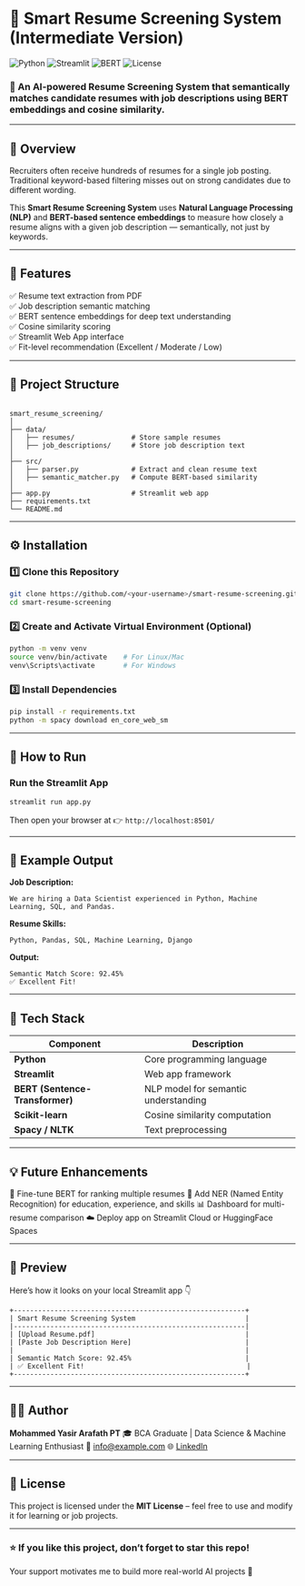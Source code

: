 # 🤖 Smart Resume Screening System (Intermediate Version)

![Python](https://img.shields.io/badge/Python-3.8+-blue.svg)
![Streamlit](https://img.shields.io/badge/Streamlit-App-success)
![BERT](https://img.shields.io/badge/BERT-NLP-yellow)
![License](https://img.shields.io/badge/License-MIT-green.svg)

### 🚀 An AI-powered Resume Screening System that semantically matches candidate resumes with job descriptions using **BERT embeddings** and **cosine similarity**.

---

## 📘 Overview
Recruiters often receive hundreds of resumes for a single job posting.  
Traditional keyword-based filtering misses out on strong candidates due to different wording.

This **Smart Resume Screening System** uses **Natural Language Processing (NLP)** and **BERT-based sentence embeddings** to measure how closely a resume aligns with a given job description — semantically, not just by keywords.

---

## 🧠 Features
✅ Resume text extraction from PDF  
✅ Job description semantic matching  
✅ BERT sentence embeddings for deep text understanding  
✅ Cosine similarity scoring  
✅ Streamlit Web App interface  
✅ Fit-level recommendation (Excellent / Moderate / Low)

---

## 🧩 Project Structure
```

smart_resume_screening/
│
├── data/
│   ├── resumes/              # Store sample resumes
│   ├── job_descriptions/     # Store job description text
│
├── src/
│   ├── parser.py             # Extract and clean resume text
│   ├── semantic_matcher.py   # Compute BERT-based similarity
│
├── app.py                    # Streamlit web app
├── requirements.txt
└── README.md

````

---

## ⚙️ Installation

### 1️⃣ Clone this Repository
```bash
git clone https://github.com/<your-username>/smart-resume-screening.git
cd smart-resume-screening
````

### 2️⃣ Create and Activate Virtual Environment (Optional)

```bash
python -m venv venv
source venv/bin/activate    # For Linux/Mac
venv\Scripts\activate       # For Windows
```

### 3️⃣ Install Dependencies

```bash
pip install -r requirements.txt
python -m spacy download en_core_web_sm
```

---

## 🚀 How to Run

### Run the Streamlit App

```bash
streamlit run app.py
```

Then open your browser at 👉 `http://localhost:8501/`

---

## 🧠 Example Output

**Job Description:**

```
We are hiring a Data Scientist experienced in Python, Machine Learning, SQL, and Pandas.
```

**Resume Skills:**

```
Python, Pandas, SQL, Machine Learning, Django
```

**Output:**

```
Semantic Match Score: 92.45%
✅ Excellent Fit!
```

---

## 🧬 Tech Stack

| Component                       | Description                          |
| ------------------------------- | ------------------------------------ |
| **Python**                      | Core programming language            |
| **Streamlit**                   | Web app framework                    |
| **BERT (Sentence-Transformer)** | NLP model for semantic understanding |
| **Scikit-learn**                | Cosine similarity computation        |
| **Spacy / NLTK**                | Text preprocessing                   |

---

## 💡 Future Enhancements

🚀 Fine-tune BERT for ranking multiple resumes
🧾 Add NER (Named Entity Recognition) for education, experience, and skills
📊 Dashboard for multi-resume comparison
☁️ Deploy app on Streamlit Cloud or HuggingFace Spaces

---

## 📸 Preview

Here’s how it looks on your local Streamlit app 👇

```
+---------------------------------------------------------+
| Smart Resume Screening System                           |
|---------------------------------------------------------|
| [Upload Resume.pdf]                                     |
| [Paste Job Description Here]                            |
|                                                         |
| Semantic Match Score: 92.45%                            |
| ✅ Excellent Fit!                                        |
+---------------------------------------------------------+
```

---

## 👨‍💻 Author

**Mohammed Yasir Arafath PT**
🎓 BCA Graduate | Data Science & Machine Learning Enthusiast
📧 [info@example.com](yasirpt77@gmail.com)
🌐 [LinkedIn]([https://www.linkedin.com/in/mohammed-yasir-arafath-pt/])

---

## 🪪 License

This project is licensed under the **MIT License** – feel free to use and modify it for learning or job projects.

---

### ⭐ If you like this project, don’t forget to **star** this repo!

Your support motivates me to build more real-world AI projects 💙

